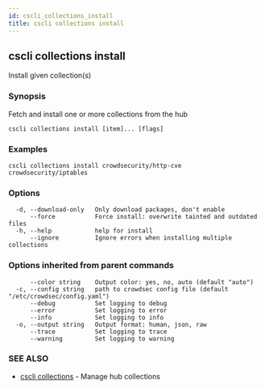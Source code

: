 ```yaml
---
id: cscli_collections_install
title: cscli collections install
---
```

## cscli collections install

Install given collection(s)

### Synopsis

Fetch and install one or more collections from the hub

```
cscli collections install [item]... [flags]
```

### Examples

```
cscli collections install crowdsecurity/http-cve crowdsecurity/iptables
```

### Options

```
  -d, --download-only   Only download packages, don't enable
      --force           Force install: overwrite tainted and outdated files
  -h, --help            help for install
      --ignore          Ignore errors when installing multiple collections
```

### Options inherited from parent commands

```
      --color string    Output color: yes, no, auto (default "auto")
  -c, --config string   path to crowdsec config file (default "/etc/crowdsec/config.yaml")
      --debug           Set logging to debug
      --error           Set logging to error
      --info            Set logging to info
  -o, --output string   Output format: human, json, raw
      --trace           Set logging to trace
      --warning         Set logging to warning
```

### SEE ALSO

* [cscli collections](/cscli/cscli_collections.md)	 - Manage hub collections

